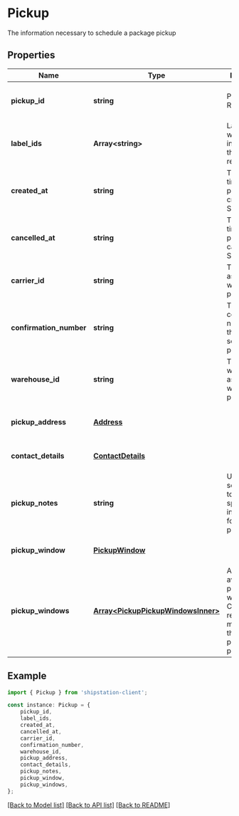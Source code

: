 # Pickup

The information necessary to schedule a package pickup 

## Properties

Name | Type | Description | Notes
------------ | ------------- | ------------- | -------------
**pickup_id** | **string** | Pickup Resource ID | [optional] [readonly] [default to undefined]
**label_ids** | **Array&lt;string&gt;** | Label IDs that will be included in the pickup request | [optional] [default to undefined]
**created_at** | **string** | The date and time that the pickup was created in ShipStation . | [optional] [readonly] [default to undefined]
**cancelled_at** | **string** | The date and time that the pickup was cancelled in ShipStation . | [optional] [readonly] [default to undefined]
**carrier_id** | **string** | The carrier_id associated with the pickup | [optional] [readonly] [default to undefined]
**confirmation_number** | **string** | The carrier confirmation number for the scheduled pickup. | [optional] [readonly] [default to undefined]
**warehouse_id** | **string** | The warehouse_id associated with the pickup | [optional] [readonly] [default to undefined]
**pickup_address** | [**Address**](Address.md) |  | [optional] [readonly] [default to undefined]
**contact_details** | [**ContactDetails**](ContactDetails.md) |  | [optional] [default to undefined]
**pickup_notes** | **string** | Used by some carriers to give special instructions for a package pickup | [optional] [default to undefined]
**pickup_window** | [**PickupWindow**](PickupWindow.md) |  | [optional] [default to undefined]
**pickup_windows** | [**Array&lt;PickupPickupWindowsInner&gt;**](PickupPickupWindowsInner.md) | An array of available pickup windows. Carriers can return multiple times that they will pickup packages.  | [optional] [default to undefined]

## Example

```typescript
import { Pickup } from 'shipstation-client';

const instance: Pickup = {
    pickup_id,
    label_ids,
    created_at,
    cancelled_at,
    carrier_id,
    confirmation_number,
    warehouse_id,
    pickup_address,
    contact_details,
    pickup_notes,
    pickup_window,
    pickup_windows,
};
```

[[Back to Model list]](../README.md#documentation-for-models) [[Back to API list]](../README.md#documentation-for-api-endpoints) [[Back to README]](../README.md)
